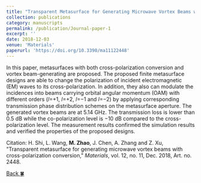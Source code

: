 ```yaml
---
title: "Transparent Metasurface for Generating Microwave Vortex Beams with Cross-Polarization Conversion"
collection: publications
category: manuscripts
permalink: /publication/Journal-paper-1
excerpt: ''
date: 2018-12-03
venue: 'Materials'
paperurl: 'https://doi.org/10.3390/ma11122448'
---
```


In this paper, metasurfaces with both cross-polarization conversion and vortex beam-generating are proposed. The proposed finite metasurface designs are able to change the polarization of incident electromagnetic (EM) waves to its cross-polarization. In addition, they also can modulate the incidences into beams carrying orbital angular momentum (OAM) with different orders (𝑙=+1, 𝑙=+2, 𝑙=−1 and 𝑙=−2) by applying corresponding transmission phase distribution schemes on the metasurface aperture. The generated vortex beams are at 5.14 GHz. The transmission loss is lower than 0.5 dB while the co-polarization level is −10 dB compared to the cross-polarization level. The measurement results confirmed the simulation results and verified the properties of the proposed designs.

Citation: H. Shi, L. Wang, **M. Zhao**, J. Chen, A. Zhang and Z. Xu, &quot;Transparent metasurface for generating microwave vortex beams with cross-polarization conversion,&quot; <i>Materials</i>, vol. 12, no. 11, Dec. 2018, Art. no. 2448.

[Back :four_leaf_clover:](../publications/)
